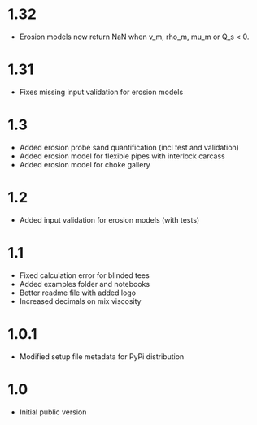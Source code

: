 # 1.32
* Erosion models now return NaN when v_m, rho_m, mu_m or Q_s < 0.

# 1.31
* Fixes missing input validation for erosion models 

# 1.3
* Added erosion probe sand quantification (incl test and validation)
* Added erosion model for flexible pipes with interlock carcass
* Added erosion model for choke gallery

# 1.2
* Added input validation for erosion models (with tests)

# 1.1
* Fixed calculation error for blinded tees
* Added examples folder and notebooks
* Better readme file with added logo
* Increased decimals on mix viscosity

# 1.0.1
* Modified setup file metadata for PyPi distribution

# 1.0
* Initial public version